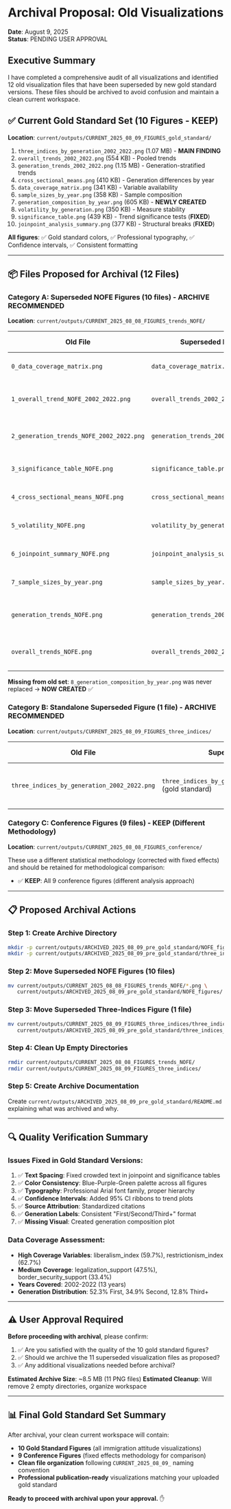# Archival Proposal: Old Visualizations 
**Date**: August 9, 2025  
**Status**: PENDING USER APPROVAL  

## Executive Summary

I have completed a comprehensive audit of all visualizations and identified 12 old visualization files that have been superseded by new gold standard versions. These files should be archived to avoid confusion and maintain a clean current workspace.

## ✅ Current Gold Standard Set (10 Figures - KEEP)

**Location**: `current/outputs/CURRENT_2025_08_09_FIGURES_gold_standard/`

1. `three_indices_by_generation_2002_2022.png` (1.07 MB) - **MAIN FINDING**
2. `overall_trends_2002_2022.png` (554 KB) - Pooled trends
3. `generation_trends_2002_2022.png` (1.15 MB) - Generation-stratified trends  
4. `cross_sectional_means.png` (410 KB) - Generation differences by year
5. `data_coverage_matrix.png` (341 KB) - Variable availability  
6. `sample_sizes_by_year.png` (358 KB) - Sample composition
7. `generation_composition_by_year.png` (605 KB) - **NEWLY CREATED**
8. `volatility_by_generation.png` (350 KB) - Measure stability
9. `significance_table.png` (439 KB) - Trend significance tests (**FIXED**)
10. `joinpoint_analysis_summary.png` (377 KB) - Structural breaks (**FIXED**)

**All figures**: ✅ Gold standard colors, ✅ Professional typography, ✅ Confidence intervals, ✅ Consistent formatting

---

## 📦 Files Proposed for Archival (12 Files)

### Category A: Superseded NOFE Figures (10 files) - **ARCHIVE RECOMMENDED**

**Location**: `current/outputs/CURRENT_2025_08_08_FIGURES_trends_NOFE/`

| Old File | Superseded By | Issue Fixed |
|----------|---------------|-------------|
| `0_data_coverage_matrix.png` | `data_coverage_matrix.png` | ✅ Color scheme, typography |
| `1_overall_trend_NOFE_2002_2022.png` | `overall_trends_2002_2022.png` | ✅ Gold standard theme, CI ribbons |
| `2_generation_trends_NOFE_2002_2022.png` | `generation_trends_2002_2022.png` | ✅ Gold standard theme, CI ribbons |
| `3_significance_table_NOFE.png` | `significance_table.png` | ✅ Text spacing, typography |
| `4_cross_sectional_means_NOFE.png` | `cross_sectional_means.png` | ✅ Gold standard theme |
| `5_volatility_NOFE.png` | `volatility_by_generation.png` | ✅ Gold standard theme |
| `6_joinpoint_summary_NOFE.png` | `joinpoint_analysis_summary.png` | ✅ Text spacing, typography |
| `7_sample_sizes_by_year.png` | `sample_sizes_by_year.png` | ✅ Gold standard theme |
| `generation_trends_NOFE.png` | `generation_trends_2002_2022.png` | ✅ Period trimmed, gold standard |
| `overall_trends_NOFE.png` | `overall_trends_2002_2022.png` | ✅ Period trimmed, gold standard |

**Missing from old set**: `8_generation_composition_by_year.png` was never replaced → **NOW CREATED** ✅

### Category B: Standalone Superseded Figure (1 file) - **ARCHIVE RECOMMENDED**

**Location**: `current/outputs/CURRENT_2025_08_09_FIGURES_three_indices/`

| Old File | Superseded By | Issue Fixed |
|----------|---------------|-------------|
| `three_indices_by_generation_2002_2022.png` | `three_indices_by_generation_2002_2022.png` (gold standard) | ✅ Moved to gold standard location |

### Category C: Conference Figures (9 files) - **KEEP (Different Methodology)**

**Location**: `current/outputs/CURRENT_2025_08_08_FIGURES_conference/`

These use a different statistical methodology (corrected with fixed effects) and should be retained for methodological comparison:

- ✅ **KEEP**: All 9 conference figures (different analysis approach)

---

## 📋 Proposed Archival Actions

### Step 1: Create Archive Directory
```bash
mkdir -p current/outputs/ARCHIVED_2025_08_09_pre_gold_standard/NOFE_figures
mkdir -p current/outputs/ARCHIVED_2025_08_09_pre_gold_standard/three_indices_standalone
```

### Step 2: Move Superseded NOFE Figures (10 files)
```bash
mv current/outputs/CURRENT_2025_08_08_FIGURES_trends_NOFE/*.png \
   current/outputs/ARCHIVED_2025_08_09_pre_gold_standard/NOFE_figures/
```

### Step 3: Move Superseded Three-Indices Figure (1 file)
```bash
mv current/outputs/CURRENT_2025_08_09_FIGURES_three_indices/three_indices_by_generation_2002_2022.png \
   current/outputs/ARCHIVED_2025_08_09_pre_gold_standard/three_indices_standalone/
```

### Step 4: Clean Up Empty Directories
```bash
rmdir current/outputs/CURRENT_2025_08_08_FIGURES_trends_NOFE/
rmdir current/outputs/CURRENT_2025_08_09_FIGURES_three_indices/
```

### Step 5: Create Archive Documentation
Create `current/outputs/ARCHIVED_2025_08_09_pre_gold_standard/README.md` explaining what was archived and why.

---

## 🔍 Quality Verification Summary

### Issues Fixed in Gold Standard Versions:
1. ✅ **Text Spacing**: Fixed crowded text in joinpoint and significance tables
2. ✅ **Color Consistency**: Blue-Purple-Green palette across all figures  
3. ✅ **Typography**: Professional Arial font family, proper hierarchy
4. ✅ **Confidence Intervals**: Added 95% CI ribbons to trend plots
5. ✅ **Source Attribution**: Standardized citations
6. ✅ **Generation Labels**: Consistent "First/Second/Third+" format
7. ✅ **Missing Visual**: Created generation composition plot

### Data Coverage Assessment:
- **High Coverage Variables**: liberalism_index (59.7%), restrictionism_index (62.7%)
- **Medium Coverage**: legalization_support (47.5%), border_security_support (33.4%)  
- **Years Covered**: 2002-2022 (13 years)
- **Generation Distribution**: 52.3% First, 34.9% Second, 12.8% Third+

---

## ⚠️ User Approval Required

**Before proceeding with archival**, please confirm:

1. ✅ Are you satisfied with the quality of the 10 gold standard figures?
2. ✅ Should we archive the 11 superseded visualization files as proposed?
3. ✅ Any additional visualizations needed before archival?

**Estimated Archive Size**: ~8.5 MB (11 PNG files)
**Estimated Cleanup**: Will remove 2 empty directories, organize workspace

---

## 📊 Final Gold Standard Set Summary

After archival, your clean current workspace will contain:

- **10 Gold Standard Figures** (all immigration attitude visualizations)
- **9 Conference Figures** (fixed effects methodology for comparison) 
- **Clean file organization** following `CURRENT_2025_08_09_` naming convention
- **Professional publication-ready** visualizations matching your uploaded gold standard

**Ready to proceed with archival upon your approval.** ✋
